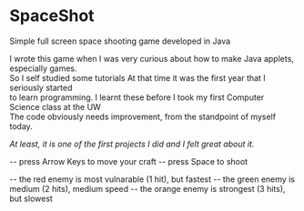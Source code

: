 SpaceShot
=========

Simple full screen space shooting game developed in Java

I wrote this game when I was very curious about how to make Java applets, especially games.  
So I self studied some tutorials At that time it was the first year that I seriously started  
to learn programming. I learnt these before I took my first Computer Science class at the UW  
The code obviously needs improvement, from the standpoint of myself today.  

*At least, it is one of the first projects I did and I felt great about it.*

-- press Arrow Keys to move your craft
-- press Space to shoot

-- the red enemy is most vulnarable (1 hit), but fastest
-- the green enemy is medium (2 hits), medium speed
-- the orange enemy is strongest (3 hits), but slowest
